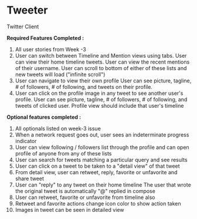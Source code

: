Tweeter
========

Twitter Client


**Required Features Completed :**

1. All user stories from Week -3
2. User can switch between Timeline and Mention views using tabs.
User can view their home timeline tweets.
User can view the recent mentions of their username.
User can scroll to bottom of either of these lists and new tweets will load ("infinite scroll")
3. User can navigate to view their own profile
User can see picture, tagline, # of followers, # of following, and tweets on their profile.
4. User can click on the profile image in any tweet to see another user's profile.
User can see picture, tagline, # of followers, # of following, and tweets of clicked user.
Profile view should include that user's timeline

**Optional features completed :**

1. All optionals listed on week-3 issue
2. When a network request goes out, user sees an indeterminate progress indicator
3. User can view following / followers list through the profile and can open profile of anyone from any of these lists
4. User can search for tweets matching a particular query and see results
5. User can click on a tweet to be taken to a "detail view" of that tweet
6. From detail view, user can retweet, reply, favorite or unfavorite and share tweet
7. User can "reply" to any tweet on their home timeline
The user that wrote the original tweet is automatically "@" replied in compose
8. User can retweet, favorite or unfavorite from timeline also
9. Retweet and favorite actions change icon color to show action taken
9. Images in tweet can be seen in detailed view
